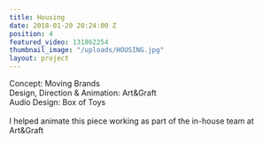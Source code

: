 ```yaml
---
title: Housing
date: 2018-01-20 20:24:00 Z
position: 4
featured_video: 131862254
thumbnail_image: "/uploads/HOUSING.jpg"
layout: project
---
```


Concept: Moving Brands<br>
Design, Direction & Animation: Art&Graft<br>
Audio Design: Box of Toys<br>
<br>I helped animate this piece working as part of the in-house team at Art&Graft